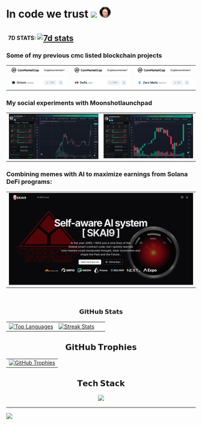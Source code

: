 
# In code we trust <img src="https://i.ibb.co/8dbNJ60/200w.gif" width="30px">&nbsp;<img src="https://raw.githubusercontent.com/freenetcoder/freenetcoder/main/logoskai.png" width="30px">
<h2 align="left" style="vertical-align: middle;">
 <a href="https://wakatime.com/@freenetcoder"><img height="20" padding-left=20 src="https://wakatime.com/badge/user/6c66cc47-ce26-48cc-a555-22494865c546.svg" alt=""/></a> <sup><sub>7D STATS: </sub></sup> <a href="https://visitcount.itsvg.in/analytics/freenetcoder"><img height="20" src="https://visitcount.itsvg.in/api?id=freenetcoder&icon=0&color=0" alt="7d stats"/></a>

</h2>

  
  <h3>Some of my previous cmc listed blockchain projects</h3>
<table width="100%" align="center" border="0px">
  <tr>
    <td width="30%"><a href="https://coinmarketcap.com/currencies/grimm/" target=_blank><img src="https://raw.githubusercontent.com/freenetcoder/freenetcoder/main/grimm.png"></a>
    </td>
     <td width="30%"><a href="https://coinmarketcap.com/currencies/defis/" target=_blank><img src="https://raw.githubusercontent.com/freenetcoder/freenetcoder/main/defis.png"></a>
    </td>
     <td width="30%"><a href="https://coinmarketcap.com/currencies/zero-matic/" target=_blank><img src="https://raw.githubusercontent.com/freenetcoder/freenetcoder/main/zeromatic.png"></a>
    </td>
  </tr>
</table>

  <h3>My social experiments with Moonshotlaunchpad</h3>
<table width="100%" align="center" border="0px">
  <tr>
    <td width="30%"><a href="https://mevx.io/solana/HUA9mPb6MkFcPng92c7X2zJTnUt9LX876L2unqm3nR1s" target=_blank><img src="https://raw.githubusercontent.com/freenetcoder/freenetcoder/refs/heads/main/catnobi.png"></a>
    </td>
     <td width="30%"><a href="https://mevx.io/solana/5GSx3kqBGZ1qgmT8RTWBatohk2uwjN9x8eoLYEUkFPQr" target=_blank><img src="https://raw.githubusercontent.com/freenetcoder/freenetcoder/refs/heads/main/rex.png"></a>
    </td>

  </tr>
</table>

  <h3>Combining memes with AI to maximize earnings from Solana DeFi programs:</h3>
<table width="100%" align="center" border="0px">
  <tr>
    <td width="50%"><a href="https://skai9.net" target=_blank><img src="https://raw.githubusercontent.com/freenetcoder/freenetcoder/refs/heads/main/skai9.png"></a>
    </td>

  </tr>
</table>

<br/>
<h3 align="center">𝗚𝗶𝘁𝗛𝘂𝗯 𝗦𝘁𝗮𝘁𝘀</h3>

<table width="100%" align="center">
  <tr>
    <td width="50%">
        <a href="https://github.com/freenetcoder">
          <picture>
            <source media="(prefers-color-scheme: dark)" srcset="https://github-readme-stats.vercel.app/api/top-langs/?username=freenetcoder&layout=compact&hide_border=true&theme=radical&langs_count=10" />
            <source media="(prefers-color-scheme: light)" srcset="https://github-readme-stats.vercel.app/api/top-langs/?username=freenetcoder&layout=compact&langs_count=10&hide_border=true" />
            <img align="center" src="https://github-readme-stats.vercel.app/api/top-langs/?username=freenetcoder&layout=compact&hide_border=true&theme=radical&langs_count=10" alt="Top Languages" />
          </picture>
        </a>
    </td>
    <td width="50%">
        <a href="https://github.com/freenetcoder">
          <picture>
            <source media="(prefers-color-scheme: dark)" srcset="https://github-readme-streak-stats-seven-psi.vercel.app?user=freenetcoder&hide_border=true&theme=radical" />
            <source media="(prefers-color-scheme: light)" srcset="https://github-readme-streak-stats-seven-psi.vercel.app?user=freenetcoder&hide_border=true" />
            <img align="center" src="https://github-readme-streak-stats-seven-psi.vercel.app?user=freenetcoder&hide_border=true&theme=radical" alt="Streak Stats" />
          </picture>
        </a>
    </td>
  </tr>
</table>

<h2 align="center">𝗚𝗶𝘁𝗛𝘂𝗯 𝗧𝗿𝗼𝗽𝗵𝗶𝗲𝘀</h2>

<table width="100%" align="center">
  <tr>
    <td align="center">
        <a href="https://github.com/ryo-ma/github-profile-trophy">
          <picture>
            <source media="(prefers-color-scheme: dark)" srcset="https://github-profile-trophy.vercel.app/?username=freenetcoder&hide_border=true&theme=radical&no-frame=true&no-bg=false&margin-w=4&row=1" />
            <source media="(prefers-color-scheme: light)" srcset="https://github-profile-trophy.vercel.app/?username=freenetcoder&no-frame=true&no-bg=false&margin-w=4&row=1&hide_border=true" />
            <img alt="GitHub Trophies" src="https://github-profile-trophy.vercel.app/?username=freenetcoder&hide_border=true&theme=radical&no-frame=true&no-bg=false&margin-w=4&row=1" />
          </picture>
        <a/>
    </td>
  </tr>
</table>

<h2 align="center">𝗧𝗲𝗰𝗵 𝗦𝘁𝗮𝗰𝗸</h2>

<div align="center">
  <a href="https://skillicons.dev">
    <img src="https://skillicons.dev/icons?i=aiscript,cmake,codepen,css,debian,discord,docker,electron,elixir,gatsby,github,gitlab,go,ipfs,java,js,kali,linux,mysql,mongodb,nix,nodejs,npm,php,py,qt,react,redhat,redis,remix,rust,solidity,tailwind,ts,ubuntu,unity,vercel,vim,vscode,vue,webpack,yarn" />

  </a>
</div>

<hr>

<!-- yhype Installation -->
![](https://hit.yhype.me/github/profile?user_id=138437760)
